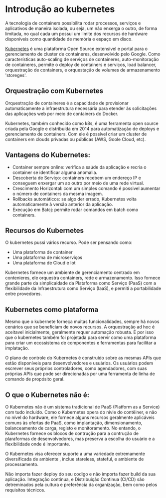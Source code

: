 # Introdução ao kubernetes

A tecnologia de containers possibilita rodar processos, serviços e aplicativos de 
maneira isolada, ou seja, um não enxerga o outro, de forma limitada, no qual cada um 
possui um limite dos recursos de hardware disponíveis como quantidade de memória e
espaço em disco.

[Kubernetes](https://kubernetes.io/) é uma plataforma Open Source extensivel e portal 
para o gerenciamento de cluster de containeres, desenvolvido pelo Google.
Como características auto-scaling de serviços de containeres, auto-monitoração de
containeres, permite o deploy de containers e serviços, load balancer, orquestração de containers, e
orquestação de volumes de armazenamento 'storeges'.


## Orquestração com Kubernetes

Orquestração de containeres é a capacidade de provisionar automaticamente a 
infraestrutura necessária para etender às solicitações das aplicações web por meio
de containers do Docker.

Kubernetes, também conhecido como k8s, é uma ferramenta open source criada pela 
Google e distribuída em 2014 para automatização de deploys e gerenciamento de
containers. Com ele é possível criar um cluster de containers em clouds privadas ou
públicas (AWS, Goole Cloud, etc).


## Vantagens do Kubernetes:

* Container sempre online: verifica a saúde da aplicação e recria o container se identificar alguma anomalia.
* Descoberta de Serviço: containers recebem um endereço IP e conseguem enxergar um
ao outro por meio de uma rede virtual.
* Crescimento Horizontal: com um simples comando é possivel aumentar o número de 
containers da mesma imagem.
* Rollbacks automáticos: se algo der errado, Kubernetes volta automaticamente à versão
anterior da aplicação.
* Execução em Batcj: permite rodar comandos em batch como containers.

## Recursos do Kubernetes

O kubernetes pussi vários recurso. Pode ser pensando como:

* Uma plataforma de container
* Uma plataforma de microserviços
* Uma plataforma de Cloud e Iot

Kubernetes fornece um ambiente de gerenciamento centrado em contenieres, ele
orquestra containers, rede e armazenamento.
Isso fornece grande parte da simplicaidade da Plataforma como Serviço (PaaS) 
com a flexibilidade da Infraestrutura como Serviço (IaaS), e permiti
a portabilidade entre provedores.

## Kubernetes como plataforma

Mesmo que o kubernete forneça muitas funcionalidades, sempre há novos cenários
que se beneficiam de novos recursos. A orquestração ad hoc é aceitavel inicialmente,
geralmente requer automação robusta. É por isso que o kubernetes também foi 
projetada para servir como uma plataforma para criar um ecossistema de componentes 
e ferramentas para facilitar a implatação.

O plano de controle do Kubernetes é construído sobre as mesmas APIs que estão 
disponíveis para desenvolvedores e usuários. Os usuários podem escrever seus 
próprios controladores, como agendadores, com suas próprias APIs que pode ser
direcionadas por uma ferramenta de linha de comando de propósito geral.

## O que o Kubernetes não é:
O Kubernetes não é um sistema tradicional de PaaS (Platform as a Service) com tudo
incluido. Como o Kubernetes opera do nívle do contêiner, e não no nível do hardware,
ele fornece alguns recursos geralmente aplicáveis comuns às ofertas de PaaS, 
como implantação, dimensionamento, balanceamento de carga, registo e monitoramento.
No entando, o Kubernetes fornece os blocos de contrução para a contrução de plaraformas
de desenvolvedores, mas preserva a escolha do usuário e a flexibilidade onde é importante.

O Kubernetes visa oferecer suporte a uma variedade extremamente diversificada 
de ambiente , inclue stareless, stateful, e ambiente de processamento.

Não importa fazer deploy do seu codigo e não importa fazer build da sua aplicação.
Integração continua, e Distribuição Continua (CI/CD) são detreminados pela cultura e
preferência da organização, bem como pelos requisitos técnicos.


